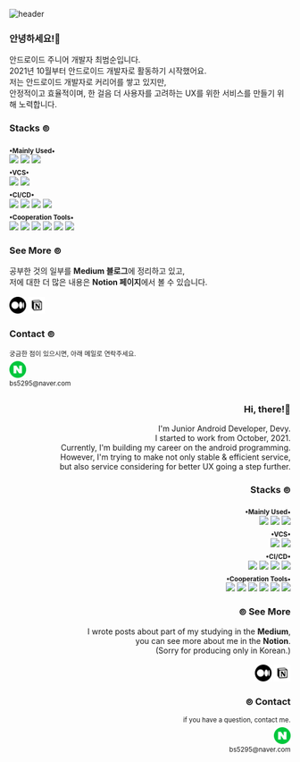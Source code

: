 <!-- 목표 : 나에 대해서 한 눈에 알아볼 수 있게 -->

![header](https://capsule-render.vercel.app/api?color=gradient&height=150&type=waving&text=dEpayse&fontAlignY=40&desc=about+me&descAlignY=70&fontSize=40&customColorList=30)

<!-- 뱃지 넣기 : shields.io -->
<!-- logo 쿼리 값 찾기 : https://simpleicons.org/ -->
<!-- 뱃지 모양 쿼리 값 : plastic, flat, flat-square, for-the-badge, social -->
<div id="main_outer" align="left">
  <div id="introduce_my_self">
    <h3>안녕하세요!👋</h3>
    안드로이드 주니어 개발자 최범순입니다.<br>
    2021년 10월부터 안드로이드 개발자로 활동하기 시작했어요.<br>
    저는 안드로이드 개발자로 커리어를 쌓고 있지만,<br>
    안정적이고 효율적이며, 한 걸음 더 사용자를 고려하는 UX를 위한 서비스를 만들기 위해 노력합니다.<br>
  </div>
  <h3>Stacks ⊚</h3>
  <div id="mainly_used_stacks">
  <sub><b>•Mainly Used•</b></sub><br>
    <picture><img src="https://img.shields.io/badge/Kotlin-rgba(0,0,0,0)?style=pastic&logo=Kotlin"/></picture> 
    <picture><img src="https://img.shields.io/badge/Android-rgba(0,0,0,0)?style=pastic&logo=Android&logoColor=3DDC84"/></picture> 
    <picture><img src="https://img.shields.io/badge/Java-rgba(0,0,0,0)?style=pastic&logo=oracle&logoColor=F80000"/></picture>
  </div>

  <div id="vcs_stacks">
  <sub><b>•VCS•</b></sub><br>
    <picture><img src="https://img.shields.io/badge/Git-rgba(0,0,0,0)?style=pastic&logo=Git&logoColor=F05032"/></picture> 
    <picture><img src="https://img.shields.io/badge/GitHub-rgba(0,0,0,0)?style=pastic&logo=GitHub&logoColor=181717"/></pictrue>
  </div>

  <div id="ci_cd_stacks">
  <sub><b>•CI/CD•</b></sub><br>
  <picture><img src="https://img.shields.io/badge/Jenkins-rgba(0,0,0,0)?style=pastic&logo=Jenkins&logoColor=D24939"/></picture> 
  <picture><img src="https://img.shields.io/badge/Fastlane-rgba(0,0,0,0)?style=pastic&logo=Fastlane&logoColor=00F200"/></picture> <picture><img src="https://img.shields.io/badge/Slack-rgba(0,0,0,0)?style=pastic&logo=Slack&logoColor=4A154B"/></picture>
  <picture><img src="https://img.shields.io/badge/Firebase App Distribution-rgba(0,0,0,0)?style=pastic&logo=Firebase&logoColor=FFCA28"/></picture> 
  </div>

  <div id="cooperation_tools_stacks">
  <sub><b>•Cooperation Tools•</b></sub><br>
    <picture><img src="https://img.shields.io/badge/Notion-rgba(0,0,0,0)?style=pastic&logo=Notion&logoColor=000000"/></picture> 
    <picture><img src="https://img.shields.io/badge/Slack-rgba(0,0,0,0)?style=pastic&logo=Slack&logoColor=4A154B"/></picture> 
    <picture><img src="https://img.shields.io/badge/Figma-rgba(0,0,0,0)?style=pastic&logo=Figma&logoColor=F24E1E"/></picture> 
    <picture><img src="https://img.shields.io/badge/Jira-rgba(0,0,0,0)?style=pastic&logo=Jira&logoColor=0052CC"/></picture> 
    <picture><img src="https://img.shields.io/badge/Trello-rgba(0,0,0,0)?style=pastic&logo=Trello&logoColor=0052CC"/></picture> 
    <picture><img src="https://img.shields.io/badge/Google Analytics-rgba(0,0,0,0)?style=pastic&logo=Google Analytics&logoColor=E37400"/></picture>
  </div>

<!--   <div align = "center">
    <sub><b>•Experienced•</b></sub><br>
  <img src="https://img.shields.io/badge/HTML5-rgba(0,0,0,0)?style=pastic&logo=HTML5&logoColor=E34F26"/> <img src="https://img.shields.io/badge/JavaScript-rgba(0,0,0,0)?style=pastic&logo=JavaScript&logoColor=F7DF1E"/> <img src="https://img.shields.io/badge/C++-rgba(0,0,0,0)?style=pastic&logo=C%2B%2B&logoColor=00599C"/>
  </div> -->
  
  <div id="see_more">
    <h3>See More ⊚</h3>
    공부한 것의 일부를 <b>Medium 블로그</b>에 정리하고 있고,<br>
    저에 대한 더 많은 내용은 <b>Notion 페이지</b>에서 볼 수 있습니다.<br><br>
    <a href="https://medium.com/depayse"><img width="30" src="https://raw.githubusercontent.com/dEpayse/dEpayse/main/images/medium.png"/></a> 
    <a href="https://depayse.notion.site/About-Me-dbc20d54e3ae4ab5a1868ad6f0909c7e"> <img width="30" src="https://raw.githubusercontent.com/dEpayse/dEpayse/main/images/notion1.png"/> </a>
  </div>
  
  <div id="contact">
    <h3> Contact ⊚</h3>
    <div>
      <sup>궁금한 점이 있으시면, 아래 메일로 연락주세요.</sup><br>
      <picture><img width="30" src="https://raw.githubusercontent.com/dEpayse/dEpayse/main/images/naver.png"/></picture><br>
      <sup>bs5295@naver.com</sup>
    </div>
  </div>
</div>

<div id="main_outer_en" align="right">
  <div id="introduce_my_self_en" align="right">
    <h3>Hi, there!👋</h3>
  I'm Junior Android Developer, Devy.<br>
  I started to work from October, 2021.<br>
  Currently, I'm building my career on the android programming.<br>
  However, I'm trying to make not only stable & efficient service,<br>but also service considering for better UX going a step further. 
  </div>
  
 <h3>Stacks ⊚</h3>
  <div id="mainly_used_stacks">
  <sub><b>•Mainly Used•</b></sub><br>
    <picture><img src="https://img.shields.io/badge/Kotlin-rgba(0,0,0,0)?style=pastic&logo=Kotlin"/></picture> 
    <picture><img src="https://img.shields.io/badge/Android-rgba(0,0,0,0)?style=pastic&logo=Android&logoColor=3DDC84"/></picture> 
    <picture><img src="https://img.shields.io/badge/Java-rgba(0,0,0,0)?style=pastic&logo=oracle&logoColor=F80000"/></picture>
  </div>

  <div id="vcs_stacks">
  <sub><b>•VCS•</b></sub><br>
    <picture><img src="https://img.shields.io/badge/Git-rgba(0,0,0,0)?style=pastic&logo=Git&logoColor=F05032"/></picture> 
    <picture><img src="https://img.shields.io/badge/GitHub-rgba(0,0,0,0)?style=pastic&logo=GitHub&logoColor=181717"/></pictrue>
  </div>

  <div id="ci_cd_stacks">
  <sub><b>•CI/CD•</b></sub><br>
  <picture><img src="https://img.shields.io/badge/Jenkins-rgba(0,0,0,0)?style=pastic&logo=Jenkins&logoColor=D24939"/></picture> 
  <picture><img src="https://img.shields.io/badge/Fastlane-rgba(0,0,0,0)?style=pastic&logo=Fastlane&logoColor=00F200"/></picture> <picture><img src="https://img.shields.io/badge/Slack-rgba(0,0,0,0)?style=pastic&logo=Slack&logoColor=4A154B"/></picture>
  <picture><img src="https://img.shields.io/badge/Firebase App Distribution-rgba(0,0,0,0)?style=pastic&logo=Firebase&logoColor=FFCA28"/></picture> 
  </div>

  <div id="cooperation_tools_stacks">
  <sub><b>•Cooperation Tools•</b></sub><br>
    <picture><img src="https://img.shields.io/badge/Notion-rgba(0,0,0,0)?style=pastic&logo=Notion&logoColor=000000"/></picture> 
    <picture><img src="https://img.shields.io/badge/Slack-rgba(0,0,0,0)?style=pastic&logo=Slack&logoColor=4A154B"/></picture> 
    <picture><img src="https://img.shields.io/badge/Figma-rgba(0,0,0,0)?style=pastic&logo=Figma&logoColor=F24E1E"/></picture> 
    <picture><img src="https://img.shields.io/badge/Jira-rgba(0,0,0,0)?style=pastic&logo=Jira&logoColor=0052CC"/></picture> 
    <picture><img src="https://img.shields.io/badge/Trello-rgba(0,0,0,0)?style=pastic&logo=Trello&logoColor=0052CC"/></picture> 
    <picture><img src="https://img.shields.io/badge/Google Analytics-rgba(0,0,0,0)?style=pastic&logo=Google Analytics&logoColor=E37400"/></picture>
  </div>

<!--   <div align = "center">
    <sub><b>•Experienced•</b></sub><br>
  <img src="https://img.shields.io/badge/HTML5-rgba(0,0,0,0)?style=pastic&logo=HTML5&logoColor=E34F26"/> <img src="https://img.shields.io/badge/JavaScript-rgba(0,0,0,0)?style=pastic&logo=JavaScript&logoColor=F7DF1E"/> <img src="https://img.shields.io/badge/C++-rgba(0,0,0,0)?style=pastic&logo=C%2B%2B&logoColor=00599C"/>
  </div> -->

<!--   <div align = "center">
    <sub><b>•Experienced•</b></sub><br>
  <img src="https://img.shields.io/badge/HTML5-rgba(0,0,0,0)?style=pastic&logo=HTML5&logoColor=E34F26"/> <img src="https://img.shields.io/badge/JavaScript-rgba(0,0,0,0)?style=pastic&logo=JavaScript&logoColor=F7DF1E"/> <img src="https://img.shields.io/badge/C++-rgba(0,0,0,0)?style=pastic&logo=C%2B%2B&logoColor=00599C"/>
  </div> -->
  <div id="see_more_en">
    <h3>⊚ See More</h3>
    I wrote posts about part of my studying in the <b>Medium</b>,<br>
    you can see more about me in the <b>Notion</b>.<br>
    (Sorry for producing only in Korean.)<br><br>
    <a href="https://medium.com/depayse"><img width="30" src="https://raw.githubusercontent.com/dEpayse/dEpayse/main/images/medium.png"/></a> <a href="https://depayse.notion.site/About-Me-dbc20d54e3ae4ab5a1868ad6f0909c7e"> <img width="30" src="https://raw.githubusercontent.com/dEpayse/dEpayse/main/images/notion1.png"/> </a>
  </div>
  
  
  <div id="contact">
    <h3>⊚ Contact </h3>
    <div>
      <sup>if you have a question, contact me.</sup><br>
      <picture><img width="30" src="https://raw.githubusercontent.com/dEpayse/dEpayse/main/images/naver.png"/></picture><br>
      <sup>bs5295@naver.com</sup>
    </div>
  </div>
</div>
